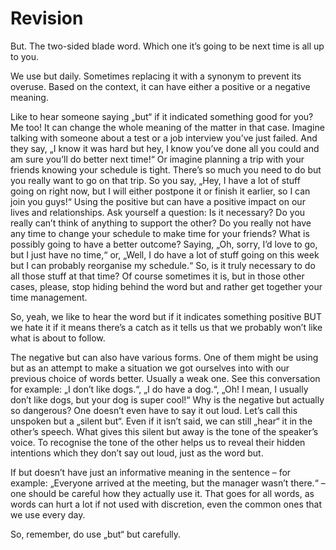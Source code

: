 # Revision

But. The two-sided blade word. Which one it’s going to be next time is all up to you.

We use but daily. Sometimes replacing it with a synonym to prevent its overuse. Based on the context, it can have either a positive or a negative meaning.

Like to hear someone saying „but“ if it indicated something good for you? Me too! It can change the whole meaning of the matter in that case.
	Imagine talking with someone about a test or a job interview you’ve just failed. And they say, „I know it was hard but hey, I know you’ve done all you could and am sure you’ll do better next time!“
	Or imagine planning a trip with your friends knowing your schedule is tight. There’s so much you need to do but you really want to go on that trip. So you say, „Hey, I have a lot of stuff going on right now, but I will either postpone it or finish it earlier, so I can join you guys!“
Using the positive but can have a positive impact on our lives and relationships. Ask yourself a question: Is it necessary? Do you really can’t think of anything to support the other? Do you really not have any time to change your schedule to make time for your friends? What is possibly going to have a better outcome? Saying, „Oh, sorry, I’d love to go, but I just have no time,“ or, „Well, I do have a lot of stuff going on this week but I can probably reorganise my schedule.“ So, is it truly necessary to do all those stuff at that time? Of course sometimes it is, but in those other cases, please, stop hiding behind the word but and rather get together your time management.

So, yeah, we like to hear the word but if it indicates something positive BUT we hate it if it means there’s a catch as it tells us that we probably won’t like what is about to follow.

The negative but can also have various forms. One of them might be using but as an attempt to make a situation we got ourselves into with our previous choice of words better. Usually a weak one. See this conversation for example: „I don’t like dogs.“, „I do have a dog.“, „Oh! I mean, I usually don’t like dogs, but your dog is super cool!“
Why is the negative but actually so dangerous? One doesn’t even have to say it out loud. Let’s call this unspoken but a „silent but“. Even if it isn’t said, we can still „hear“ it in the other’s speech. What gives this silent but away is the tone of the speaker’s voice. To recognise the tone of the other helps us to reveal their hidden intentions which they don’t say out loud, just as the word but.

If but doesn’t have just an informative meaning in the sentence – for example: „Everyone arrived at the meeting, but the manager wasn’t there.“ – one should be careful how they actually use it. That goes for all words, as words can hurt a lot if not used with discretion, even the common ones that we use every day.

So, remember, do use „but“ but carefully.
